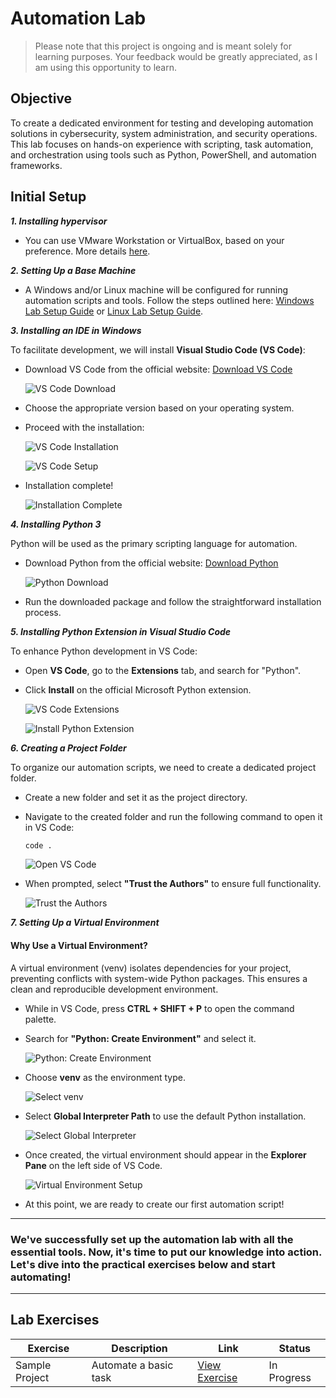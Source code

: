 # Automation Lab  

> Please note that this project is ongoing and is meant solely for learning purposes. Your feedback would be greatly appreciated, as I am using this opportunity to learn.  

## Objective  

To create a dedicated environment for testing and developing automation solutions in cybersecurity, system administration, and security operations. This lab focuses on hands-on experience with scripting, task automation, and orchestration using tools such as Python, PowerShell, and automation frameworks.  

## Initial Setup  

***1. Installing hypervisor***  

- You can use VMware Workstation or VirtualBox, based on your preference. More details [here](https://github.com/mmhgwyjs/homelab?tab=readme-ov-file#hypervisor).  

***2. Setting Up a Base Machine***  

- A Windows and/or Linux machine will be configured for running automation scripts and tools. Follow the steps outlined here: [Windows Lab Setup Guide](https://github.com/mmhgwyjs/windows-lab?tab=readme-ov-file#initial-setup) or [Linux Lab Setup Guide](https://github.com/mmhgwyjs/linux-lab?tab=readme-ov-file#initial-setup).  

***3. Installing an IDE in Windows***

To facilitate development, we will install **Visual Studio Code (VS Code)**:  

- Download VS Code from the official website: [Download VS Code](https://code.visualstudio.com/Download)

  ![VS Code Download](https://github.com/user-attachments/assets/35e2f7c7-647f-4428-b6ed-c097f621c6bd)  

- Choose the appropriate version based on your operating system.  
- Proceed with the installation:

  ![VS Code Installation](https://github.com/user-attachments/assets/025d05dd-c03d-4273-9fc0-cb6dc4570426)

  ![VS Code Setup](https://github.com/user-attachments/assets/f332ccfe-7963-4487-bc48-0484b20c4a2d)  

- Installation complete!

  ![Installation Complete](https://github.com/user-attachments/assets/e86b515a-ce39-4ee1-aa3f-713ffa8ab591)  

***4. Installing Python 3***

Python will be used as the primary scripting language for automation.  

- Download Python from the official website: [Download Python](https://www.python.org/downloads/)

  ![Python Download](https://github.com/user-attachments/assets/88d9d6aa-6581-4261-9b5b-e4a3af162792)

- Run the downloaded package and follow the straightforward installation process.  

***5. Installing Python Extension in Visual Studio Code***

To enhance Python development in VS Code:  

- Open **VS Code**, go to the **Extensions** tab, and search for "Python".  

- Click **Install** on the official Microsoft Python extension.

  ![VS Code Extensions](https://github.com/user-attachments/assets/ab0457fd-45ac-4d04-aa8c-600a495b0714)

  ![Install Python Extension](https://github.com/user-attachments/assets/fd1633d8-4394-4108-aff2-76ba180c4343)  

***6. Creating a Project Folder***

To organize our automation scripts, we need to create a dedicated project folder.  

- Create a new folder and set it as the project directory.  
- Navigate to the created folder and run the following command to open it in VS Code:  

   ```sh
   code .
   ```

  ![Open VS Code](https://github.com/user-attachments/assets/ed037f67-899f-4d3c-983b-17502d5e752f)  

- When prompted, select **"Trust the Authors"** to ensure full functionality.

  ![Trust the Authors](https://github.com/user-attachments/assets/702c0e98-fd9e-4bc2-b8af-e84e7f9631ac)  

***7. Setting Up a Virtual Environment***  

#### Why Use a Virtual Environment?  

A virtual environment (venv) isolates dependencies for your project, preventing conflicts with system-wide Python packages. This ensures a clean and reproducible development environment.  

- While in VS Code, press **CTRL + SHIFT + P** to open the command palette.  
- Search for **"Python: Create Environment"** and select it.

  ![Python: Create Environment](https://github.com/user-attachments/assets/bed64580-5c59-4a74-b3fd-d6eeb7621c5d)

- Choose **venv** as the environment type.

  ![Select venv](https://github.com/user-attachments/assets/d30fddd3-b12c-48af-93b3-47059695544a)

- Select **Global Interpreter Path** to use the default Python installation.

  ![Select Global Interpreter](https://github.com/user-attachments/assets/a9081b9b-e864-4932-94a1-03a5c7907124)  

- Once created, the virtual environment should appear in the **Explorer Pane** on the left side of VS Code.

  ![Virtual Environment Setup](https://github.com/user-attachments/assets/e4641771-134a-4504-b5a0-fcd3c3862edb)  

- At this point, we are ready to create our first automation script!

---

### We've successfully set up the automation lab with all the essential tools. Now, it's time to put our knowledge into action. Let's dive into the practical exercises below and start automating!

---

## Lab Exercises  

| Exercise        | Description                        | Link               | Status       |
|----------------|------------------------------------|--------------------|--------------|
| Sample Project | Automate a basic task | [View Exercise]() | In Progress |
